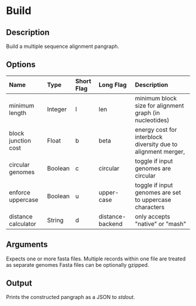 # Build

## Description
Build a multiple sequence alignment pangraph.

## Options
Name | Type | Short Flag | Long Flag | Description
:-------------- | :------- | :------ | :------- | :-------------------------
minimum length | Integer | l | len | minimum block size for alignment graph (in nucleotides)
block junction cost | Float | b | beta | energy cost for interblock diversity due to alignment merger,
circular genomes | Boolean | c | circular | toggle if input genomes are circular
enforce uppercase | Boolean | u | upper-case | toggle if input genomes are set to uppercase characters
distance calculator | String | d | distance-backend | only accepts "native" or "mash"

## Arguments
Expects one or more fasta files.
Multiple records within one file are treated as separate genomes
Fasta files can be optionally gzipped.

## Output
Prints the constructed pangraph as a JSON to _stdout_.
